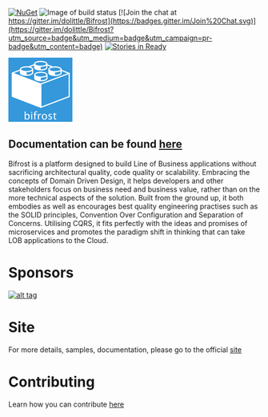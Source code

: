 [![NuGet](https://img.shields.io/nuget/v/Bifrost.svg)]() ![Image of build status](https://ci.appveyor.com/api/projects/status/0gh6jddpkh2h8n4e?svg=true)
[![Join the chat at https://gitter.im/dolittle/Bifrost](https://badges.gitter.im/Join%20Chat.svg)](https://gitter.im/dolittle/Bifrost?utm_source=badge&utm_medium=badge&utm_campaign=pr-badge&utm_content=badge)
[![Stories in Ready](https://badge.waffle.io/dolittle/Bifrost.png?label=ready&title=Ready)](http://waffle.io/dolittle/Bifrost)

![Bifrost Logo](Media/Logo/logo_128x128.png)

## Documentation can be found [here](https://dolittle.github.io/bifrost)

Bifrost is a platform designed to build Line of Business applications without sacrificing architectural quality, code quality or scalability. Embracing the concepts of Domain Driven Design, it helps developers and other stakeholders focus on business need and business value, rather than on the more technical aspects of the solution. Built from the ground up, it both embodies as well as encourages best quality engineering practises such as the SOLID principles, Convention Over Configuration and Separation of Concerns. Utilising CQRS, it fits perfectly with the ideas and promises of microservices and promotes the paradigm shift in thinking that can take LOB applications to the Cloud.

# Sponsors

[![alt tag](https://raw.github.com/dolittle/Bifrost-Site/master/Sponsors/NDepend.png)](http://www.ndepend.com)

# Site
For more details, samples, documentation, please go to the official [site](https://dolittle.github.io/bifrost)

# Contributing
Learn how you can contribute [here](https://dolittle.github.io/bifrost/Articles/contributing.html)
